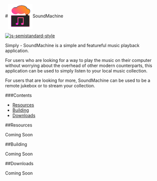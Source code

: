 

#<img src="app/imgs/iconV2.png" height="80px" width="80px" align="center" alt="Spectron icon">SoundMachine

[![js-semistandard-style](https://cdn.rawgit.com/flet/semistandard/master/badge.svg)](https://github.com/Flet/semistandard)

Simply - SoundMachine is a simple and featureful music playback application.

For users who are looking for a way to play the music on their computer without worrying
about the overhead of other modern counterparts, this application can be used to simply
listen to your local music collection.

For users that are looking for more, SoundMachine can be used to be a remote jukebox or
to stream your collection.

###Contents
- [Resources](#resources)
- [Building](#building)
- [Downloads](#downloads)

##Resources

Coming Soon

##Building

Coming Soon

##Downloads

Coming Soon
